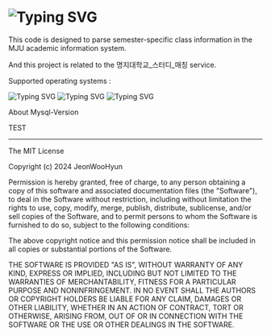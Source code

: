 ![Typing SVG](https://readme-typing-svg.demolab.com?font=Fira+Code&size=40&letterSpacing=0&pause=1000&center=false&vCenter=true&random=false&width=435&lines=MJU-ClassTime)
====

This code is designed to parse semester-specific class information in the MJU academic information system.

And this project is related to the 명지대학교_스터디_매칭 service.

Supported operating systems :

![Typing SVG](https://img.shields.io/badge/mac%20os-000000?style=for-the-badge&logo=apple&logoColor=white)
![Typing SVG](https://img.shields.io/badge/Windows-0078D6?style=for-the-badge&logo=windows&logoColor=white)
![Typing SVG](https://img.shields.io/badge/Linux-FCC624?style=for-the-badge&logo=linux&logoColor=black)

About Mysql-Version

TEST


---
 The MIT License

Copyright (c) 2024 JeonWooHyun

Permission is hereby granted, free of charge, to any person obtaining a copy
of this software and associated documentation files (the "Software"), to deal
in the Software without restriction, including without limitation the rights
to use, copy, modify, merge, publish, distribute, sublicense, and/or sell
copies of the Software, and to permit persons to whom the Software is
furnished to do so, subject to the following conditions:

The above copyright notice and this permission notice shall be included in
all copies or substantial portions of the Software.

THE SOFTWARE IS PROVIDED "AS IS", WITHOUT WARRANTY OF ANY KIND, EXPRESS OR
IMPLIED, INCLUDING BUT NOT LIMITED TO THE WARRANTIES OF MERCHANTABILITY,
FITNESS FOR A PARTICULAR PURPOSE AND NONINFRINGEMENT. IN NO EVENT SHALL THE
AUTHORS OR COPYRIGHT HOLDERS BE LIABLE FOR ANY CLAIM, DAMAGES OR OTHER
LIABILITY, WHETHER IN AN ACTION OF CONTRACT, TORT OR OTHERWISE, ARISING FROM,
OUT OF OR IN CONNECTION WITH THE SOFTWARE OR THE USE OR OTHER DEALINGS IN
THE SOFTWARE.